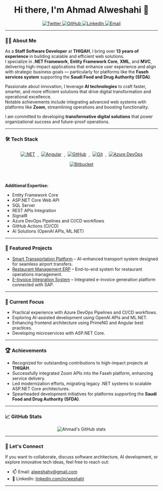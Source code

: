 <h1 align="center">Hi there, I'm Ahmad Alweshahi 👋</h1>

<p align="center">
  <a href="https://x.com/AhmadAlweshahi" target="_blank">
    <img src="https://img.shields.io/badge/-@AhmadAlweshahi-%231DA1F2?style=flat-square&logo=twitter&logoColor=ffffff" alt="Twitter" />
  </a>
  <a href="https://github.com/Weshahi" target="_blank">
    <img src="https://img.shields.io/badge/-@Weshahi-%23181717?style=flat-square&logo=github&logoColor=ffffff" alt="GitHub" />
  </a>
  <a href="https://www.linkedin.com/in/weshahi" target="_blank">
    <img src="https://img.shields.io/badge/-AhmadAlweshahi-blue?style=flat-square&logo=linkedin&logoColor=white" alt="LinkedIn" />
  </a>
  <a href="mailto:alweshahy@gmail.com" target="_blank">
    <img src="https://img.shields.io/badge/email-alweshahy@gmail.com-D14836?style=flat-square&logo=gmail&logoColor=white" alt="Email" />
  </a>
</p>

---

### 👨‍💻 About Me

As a **Staff Software Developer** at **THIQAH**, I bring over **13 years of experience** in building scalable and efficient web solutions.  
I specialize in **.NET Framework**, **Entity Framework Core**, **XML**, and **MVC**, delivering high-impact applications that enhance user experience and align with strategic business goals — particularly for platforms like the **Faseh services system** supporting the **Saudi Food and Drug Authority (SFDA)**.

Passionate about innovation, I leverage **AI technologies** to craft faster, smarter, and more efficient solutions that drive digital transformation and operational excellence.  
Notable achievements include integrating advanced web systems with platforms like **Zoom**, streamlining operations and boosting functionality.

I am committed to developing **transformative digital solutions** that power organizational success and future-proof operations.

---

### 🛠 Tech Stack

<p align="center">
  <a href="https://dotnet.microsoft.com/" target="_blank">
    <img src="https://www.vectorlogo.zone/logos/dotnet/dotnet-ar21.svg" alt=".NET" style="margin:8px;">
  </a>
  <a href="https://angular.io/" target="_blank">
    <img src="https://www.vectorlogo.zone/logos/angular/angular-ar21.svg" alt="Angular" style="margin:8px;">
  </a>
  <a href="https://github.com/" target="_blank">
    <img src="https://www.vectorlogo.zone/logos/github/github-ar21.svg" alt="GitHub" style="margin:8px;">
  </a>
  <a href="https://git-scm.com/" target="_blank">
    <img src="https://www.vectorlogo.zone/logos/git-scm/git-scm-ar21.svg" alt="Git" style="margin:8px;">
  </a>
  <a href="https://azure.microsoft.com/en-us/services/devops/" target="_blank">
    <img src="https://www.vectorlogo.zone/logos/microsoft_azure/microsoft_azure-icon.svg" alt="Azure DevOps" style="margin:8px;">
  </a>
  <a href="https://www.atlassian.com/software/bitbucket" target="_blank">
    <img src="https://www.vectorlogo.zone/logos/bitbucket/bitbucket-ar21.svg" alt="Bitbucket" style="margin:8px;">
  </a>
</p>

<br/>

**Additional Expertise:**  
- Entity Framework Core  
- ASP.NET Core Web API  
- SQL Server  
- REST APIs Integration  
- SignalR  
- Azure DevOps Pipelines and CI/CD workflows  
- GitHub Actions (CI/CD)  
- AI Solutions (OpenAI APIs, ML.NET)

---

### 📌 Featured Projects

- [Smart Transportation Platform](https://github.com/Weshahi/SmartTransport) – AI-enhanced transport system designed for seamless airport transfers.
- [Restaurant Management ERP](https://github.com/Weshahi/RestaurantERP) – End-to-end system for restaurant operations management.
- [E-Invoice Integration System](https://github.com/Weshahi/EInvoiceConnector) – Integrated e-invoice generation platform connected with SAP.

---

### 🎯 Current Focus

- Practical experience with Azure DevOps Pipelines and CI/CD workflows.
- Exploring AI-assisted development using OpenAI APIs and ML.NET.
- Enhancing frontend architecture using PrimeNG and Angular best practices.
- Developing microservices with ASP.NET Core.

---

### 🏆 Achievements

- Recognized for outstanding contributions to high-impact projects at **THIQAH**.
- Successfully integrated Zoom APIs into the Faseh platform, enhancing service delivery.
- Led modernization efforts, migrating legacy .NET systems to scalable ASP.NET Core architectures.
- Spearheaded development initiatives for platforms supporting the **Saudi Food and Drug Authority (SFDA)**.

---

### 📈 GitHub Stats

<p align="center">
  <img src="https://github-readme-stats.vercel.app/api?username=weshahi&show_icons=true&theme=default&hide_title=true" alt="Ahmad's GitHub stats" />
</p>

---

### 🌟 Let's Connect

If you want to collaborate, discuss software architecture, AI development, or explore innovative tech ideas, feel free to reach out:

- 📫 Email: [alweshahy@gmail.com](mailto:alweshahy@gmail.com)
- 💼 LinkedIn: [linkedin.com/in/weshahi](https://www.linkedin.com/in/weshahi)

---
